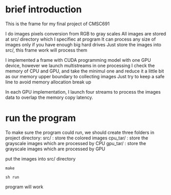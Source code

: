# brief introduction
This is the frame for my final project of CMSC691

I do images pixels conversion from RGB to gray scales
All images are stored at src/ directory which I specifiec at program
It can process any size of images only if you have enough big hard drives
Just store the images into src/, this frame work will process them

I implemented a frame with CUDA programming model with one GPU device, however we launch multistreams in one processing
I check the memory of CPU and GPU, and take the minimul one and reduce it a little bit as our memory upper boundary to collecting images
Just try to keep a safe line to avoid memory allocation break up

In each GPU implementation, I launch four streams to process the images data to overlap the memory copy latency.


# run the program
To make sure the program could run, we should create three folders in project directory:
src/ : store the colored images
cpu_tar/ : store the grayscale images which are processed by CPU
gpu_tar/ : store the grayscale images which are processed by GPU

put the images into src/ directory

	make

	sh run

program will work



